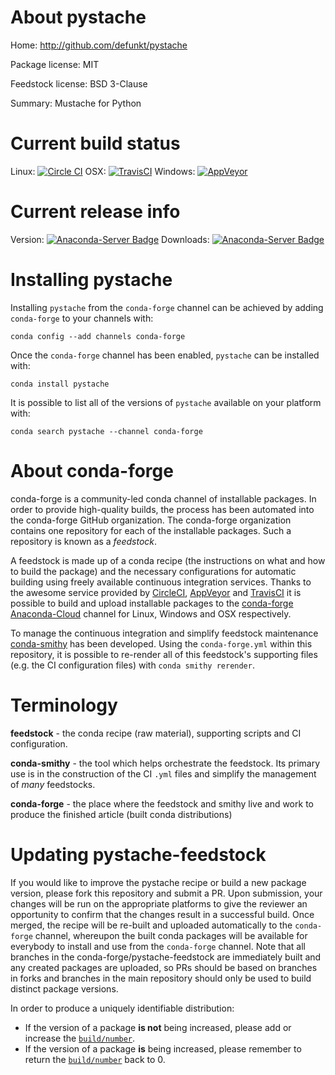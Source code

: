 About pystache
==============

Home: http://github.com/defunkt/pystache

Package license: MIT

Feedstock license: BSD 3-Clause

Summary: Mustache for Python



Current build status
====================

Linux: [![Circle CI](https://circleci.com/gh/conda-forge/pystache-feedstock.svg?style=shield)](https://circleci.com/gh/conda-forge/pystache-feedstock)
OSX: [![TravisCI](https://travis-ci.org/conda-forge/pystache-feedstock.svg?branch=master)](https://travis-ci.org/conda-forge/pystache-feedstock)
Windows: [![AppVeyor](https://ci.appveyor.com/api/projects/status/github/conda-forge/pystache-feedstock?svg=True)](https://ci.appveyor.com/project/conda-forge/pystache-feedstock/branch/master)

Current release info
====================
Version: [![Anaconda-Server Badge](https://anaconda.org/conda-forge/pystache/badges/version.svg)](https://anaconda.org/conda-forge/pystache)
Downloads: [![Anaconda-Server Badge](https://anaconda.org/conda-forge/pystache/badges/downloads.svg)](https://anaconda.org/conda-forge/pystache)

Installing pystache
===================

Installing `pystache` from the `conda-forge` channel can be achieved by adding `conda-forge` to your channels with:

```
conda config --add channels conda-forge
```

Once the `conda-forge` channel has been enabled, `pystache` can be installed with:

```
conda install pystache
```

It is possible to list all of the versions of `pystache` available on your platform with:

```
conda search pystache --channel conda-forge
```


About conda-forge
=================

conda-forge is a community-led conda channel of installable packages.
In order to provide high-quality builds, the process has been automated into the
conda-forge GitHub organization. The conda-forge organization contains one repository
for each of the installable packages. Such a repository is known as a *feedstock*.

A feedstock is made up of a conda recipe (the instructions on what and how to build
the package) and the necessary configurations for automatic building using freely
available continuous integration services. Thanks to the awesome service provided by
[CircleCI](https://circleci.com/), [AppVeyor](http://www.appveyor.com/)
and [TravisCI](https://travis-ci.org/) it is possible to build and upload installable
packages to the [conda-forge](https://anaconda.org/conda-forge)
[Anaconda-Cloud](http://docs.anaconda.org/) channel for Linux, Windows and OSX respectively.

To manage the continuous integration and simplify feedstock maintenance
[conda-smithy](http://github.com/conda-forge/conda-smithy) has been developed.
Using the ``conda-forge.yml`` within this repository, it is possible to re-render all of
this feedstock's supporting files (e.g. the CI configuration files) with ``conda smithy rerender``.


Terminology
===========

**feedstock** - the conda recipe (raw material), supporting scripts and CI configuration.

**conda-smithy** - the tool which helps orchestrate the feedstock.
                   Its primary use is in the construction of the CI ``.yml`` files
                   and simplify the management of *many* feedstocks.

**conda-forge** - the place where the feedstock and smithy live and work to
                  produce the finished article (built conda distributions)


Updating pystache-feedstock
===========================

If you would like to improve the pystache recipe or build a new
package version, please fork this repository and submit a PR. Upon submission,
your changes will be run on the appropriate platforms to give the reviewer an
opportunity to confirm that the changes result in a successful build. Once
merged, the recipe will be re-built and uploaded automatically to the
`conda-forge` channel, whereupon the built conda packages will be available for
everybody to install and use from the `conda-forge` channel.
Note that all branches in the conda-forge/pystache-feedstock are
immediately built and any created packages are uploaded, so PRs should be based
on branches in forks and branches in the main repository should only be used to
build distinct package versions.

In order to produce a uniquely identifiable distribution:
 * If the version of a package **is not** being increased, please add or increase
   the [``build/number``](http://conda.pydata.org/docs/building/meta-yaml.html#build-number-and-string).
 * If the version of a package **is** being increased, please remember to return
   the [``build/number``](http://conda.pydata.org/docs/building/meta-yaml.html#build-number-and-string)
   back to 0.

